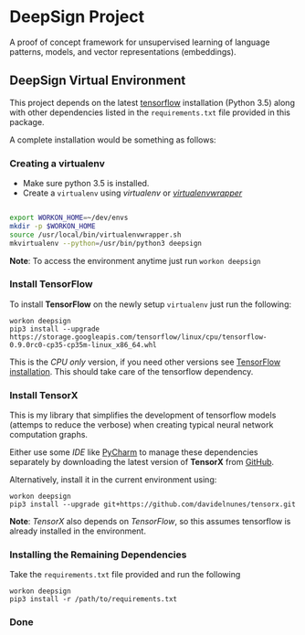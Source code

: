 # DeepSign Project
A proof of concept framework for unsupervised learning of language patterns, models, and vector representations (embeddings).

## DeepSign Virtual Environment
This project depends on the latest [tensorflow](https://www.tensorflow.org/) installation (Python 3.5) along with other
dependencies listed in the `requirements.txt` file provided in this package.

A complete installation would be something as follows:

### Creating a virtualenv
* Make sure python 3.5 is installed.
* Create a `virtualenv` using _virtualenv_ or _[virtualenvwrapper](https://virtualenvwrapper.readthedocs.io/en/latest/)_

 ```bash

 export WORKON_HOME=~/dev/envs
 mkdir -p $WORKON_HOME
 source /usr/local/bin/virtualenvwrapper.sh
 mkvirtualenv --python=/usr/bin/python3 deepsign
 ```

 **Note**: To access the environment anytime just run `workon deepsign`
### Install **TensorFlow**
To install **TensorFlow** on the newly setup `virtualenv` just run the following:
 ```
 workon deepsign
 pip3 install --upgrade https://storage.googleapis.com/tensorflow/linux/cpu/tensorflow-0.9.0rc0-cp35-cp35m-linux_x86_64.whl
 ```

 This is the _CPU only_ version, if you need other versions see [TensorFlow installation](https://www.tensorflow.org/versions/r0.9/get_started/os_setup.html#virtualenv-installation). This should take care of the tensorflow dependency.

 ### Install TensorX
 This is my library that simplifies the development of tensorflow models (attemps to reduce the verbose) when creating typical
 neural network computation graphs.

 Either use some _IDE_ like [PyCharm](https://www.jetbrains.com/pycharm/) to manage these dependencies separately
 by downloading the latest version of **TensorX** from [GitHub](https://github.com/davidenunes/tensorx).

 Alternatively, install it in the current environment using:

 ```
 workon deepsign
 pip3 install --upgrade git+https://github.com/davidelnunes/tensorx.git
 ```

 **Note**: _TensorX_ also depends on _TensorFlow_, so this assumes tensorflow is already installed in the environment.

### Installing the Remaining Dependencies
Take the `requirements.txt` file provided and run the following

```
workon deepsign
pip3 install -r /path/to/requirements.txt
```

### Done